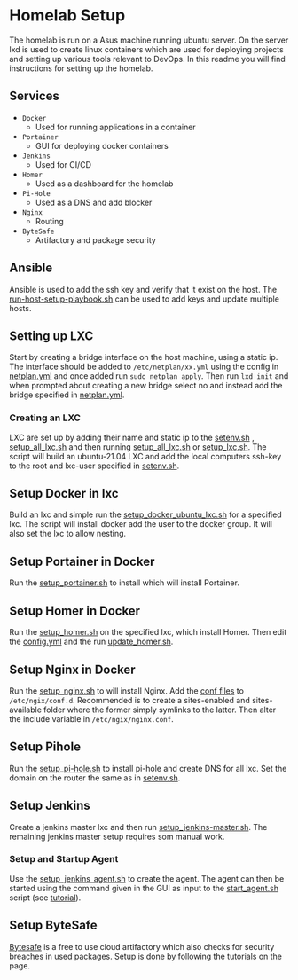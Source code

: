 # Homelab Setup

The homelab is run on a Asus machine running ubuntu server. On the server lxd is used to create linux containers
which are used for deploying projects and setting up various tools relevant to DevOps. In this readme you will find
instructions for setting up the homelab.

## Services

* `Docker`
    * Used for running applications in a container
* `Portainer`
    * GUI for deploying docker containers
* `Jenkins`
    * Used for CI/CD
* `Homer`
    * Used as a dashboard for the homelab
* `Pi-Hole`
    * Used as a DNS and add blocker
* `Nginx`
    * Routing
* `ByteSafe`
    * Artifactory and package security

## Ansible

Ansible is used to add the ssh key and verify that it exist on the host.
The [run-host-setup-playbook.sh](scripts/lxc-enviroment/run-host-setup-playbook.sh) can be used to add keys and update
multiple hosts.

## Setting up LXC

Start by creating a bridge interface on the host machine, using a static ip. The interface should be added
to `/etc/netplan/xx.yml` using the config
in [netplan.yml](resources/misc/netplan.yml) and once added run `sudo netplan apply`. Then run `lxd init` and when
prompted about creating a new bridge select no and instead add the bridge
specified in [netplan.yml](resources/misc/netplan.yml).

### Creating an LXC

LXC are set up by adding their name and static ip to the [setenv.sh](scripts/setenv.sh)
, [setup_all_lxc.sh](scripts/lxc-enviroment/setup_all_lxc.sh) and then
running [setup_all_lxc.sh](scripts/lxc-enviroment/setup_all_lxc.sh)
or [setup_lxc.sh](scripts/lxc-enviroment/setup_lxc.sh). The script will build an ubuntu-21.04 LXC and add the local
computers ssh-key to the root and lxc-user specified in [setenv.sh](scripts/setenv.sh).

## Setup Docker in lxc

Build an lxc and simple run the [setup_docker_ubuntu_lxc.sh](scripts/docker/setup_docker_ubuntu-lxc.sh) for a specified
lxc. The script will install docker add the user to the docker group. It will also set the lxc to allow nesting.

## Setup Portainer in Docker

Run the [setup_portainer.sh](scripts/docker/apps/setup_portainer.sh) to install which will install Portainer.

## Setup Homer in Docker

Run the [setup_homer.sh](scripts/docker/apps/setup_homer.sh) on the specified
lxc, which install Homer. Then edit the [config.yml](resources/homer-dashboard/config.yml) and the
run [update_homer.sh](scripts/docker/apps/update_homer.sh).

## Setup Nginx in Docker

Run the [setup_nginx.sh](scripts/docker/apps/setup_nginx.sh) to will install Nginx. Add
the [conf files](resources/nginx) to `/etc/ngix/conf.d`. Recommended is to create a sites-enabled and sites-available
folder where the former simply symlinks to the latter. Then alter the include variable in `/etc/ngix/nginx.conf`.

## Setup Pihole

Run the [setup_pi-hole.sh](scripts/misc/setup_pi-hole.sh) to install pi-hole and create DNS for all lxc.
Set the domain on the router the same as in [setenv.sh](scripts/setenv.sh).

## Setup Jenkins

Create a jenkins master lxc and then run [setup_jenkins-master.sh](scripts/jenkins/setup_jenkins-master.sh). The
remaining jenkins master setup requires som manual work.

### Setup and Startup Agent

Use the [setup_jenkins_agent.sh](scripts/jenkins/setup_jenkins-agent.sh) to create the agent. The agent can then be
started using the command given in the GUI as input to the [start_agent.sh](scripts/jenkins/start_agent.sh) script
(see [tutorial](https://www.youtube.com/watch?v=V2ejGOY_uJI&t=175s)).

## Setup ByteSafe

[Bytesafe](https://bytesafe.dev/) is a free to use cloud artifactory which also checks for security breaches in used
packages. Setup is done by following the tutorials on the page.
